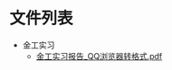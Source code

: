 # 文件列表

- 金工实习
    - [金工实习报告_QQ浏览器转格式.pdf](https://github.com/NjustLib/NjustDocs/blob/main/%E9%87%91%E5%B7%A5%E5%AE%9E%E4%B9%A0/%E9%87%91%E5%B7%A5%E5%AE%9E%E4%B9%A0%E6%8A%A5%E5%91%8A_QQ%E6%B5%8F%E8%A7%88%E5%99%A8%E8%BD%AC%E6%A0%BC%E5%BC%8F.pdf)

